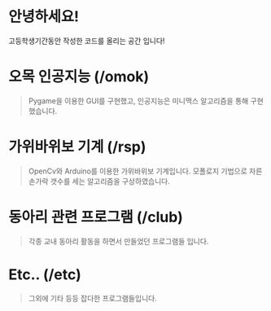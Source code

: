 # 안녕하세요!
고등학생기간동안 작성한 코드를 올리는 공간 입니다!
# 오목 인공지능 (/omok)
> Pygame을 이용한 GUI를 구현했고, 인공지능은 미니맥스 알고리즘을 통해 구현했습니다.
# 가위바위보 기계 (/rsp)
> OpenCv와 Arduino를 이용한 가위바위보 기계입니다. 모폴로지 기법으로 자른 손가락 갯수를 세는 알고리즘을 구상하였습니다.
# 동아리 관련 프로그램 (/club)
> 각종 교내 동아리 활동을 하면서 만들었던 프로그램들 입니다.
# Etc.. (/etc)
> 그외에 기타 등등 잡다한 프로그램들입니다.

